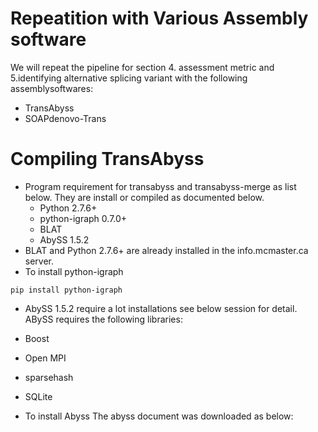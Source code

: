 # Repeatition with Various Assembly software
We will repeat the pipeline for section 4. assessment metric and 5.identifying alternative splicing variant with the following assemblysoftwares:
- TransAbyss
- SOAPdenovo-Trans

# Compiling TransAbyss
- Program requirement for transabyss and transabyss-merge as list below. They are install or compiled as documented below.
  - Python 2.7.6+
  - python-igraph 0.7.0+
  - BLAT
   - AbySS 1.5.2
 - BLAT and Python 2.7.6+ are already installed in the info.mcmaster.ca server.
 - To install python-igraph
 ```
 pip install python-igraph
 ```
 - AbySS 1.5.2 require a lot installations see below session for detail. ABySS requires the following libraries:
  - Boost
  - Open MPI
  - sparsehash
  - SQLite
 
 - To install Abyss
 The abyss document was downloaded as below:
 ```
 
 ```
 

